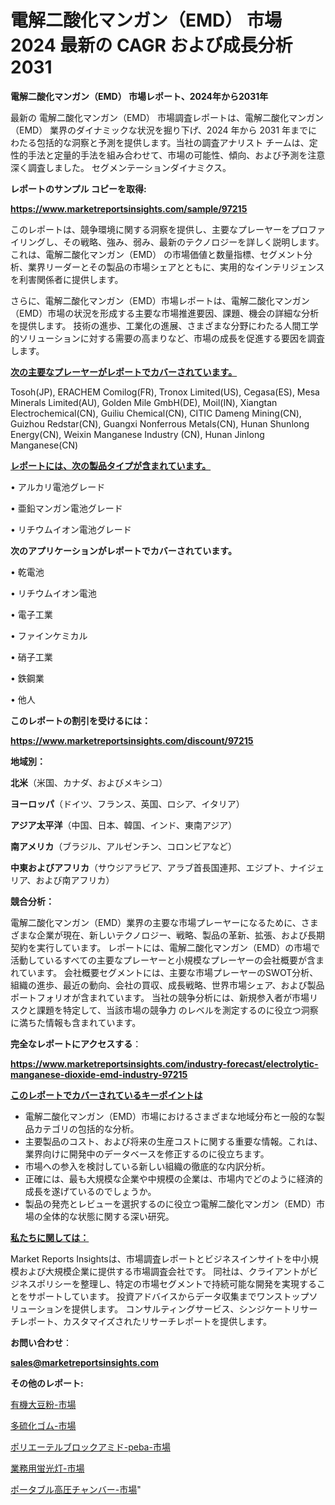 # 電解二酸化マンガン（EMD） 市場 2024 最新の CAGR および成長分析 2031

<strong>電解二酸化マンガン（EMD） 市場レポート、2024年から2031年</strong>

最新の 電解二酸化マンガン（EMD） 市場調査レポートは、電解二酸化マンガン（EMD） 業界のダイナミックな状況を掘り下げ、2024 年から 2031 年までにわたる包括的な洞察と予測を提供します。当社の調査アナリスト チームは、定性的手法と定量的手法を組み合わせて、市場の可能性、傾向、および予測を注意深く調査しました。 セグメンテーションダイナミクス。



<strong>レポートのサンプル コピーを取得:</strong> <a href=https://www.marketreportsinsights.com/sample/97215>

<strong><u>https://www.marketreportsinsights.com/sample/97215</u></strong></a>

このレポートは、競争環境に関する洞察を提供し、主要なプレーヤーをプロファイリングし、その戦略、強み、弱み、最新のテクノロジーを詳しく説明します。 これは、電解二酸化マンガン（EMD） の市場価値と数量指標、セグメント分析、業界リーダーとその製品の市場シェアとともに、実用的なインテリジェンスを利害関係者に提供します。

さらに、電解二酸化マンガン（EMD）市場レポートは、電解二酸化マンガン（EMD）市場の状況を形成する主要な市場推進要因、課題、機会の詳細な分析を提供します。 技術の進歩、工業化の進展、さまざまな分野にわたる人間工学的ソリューションに対する需要の高まりなど、市場の成長を促進する要因を調査します。



<strong><u>次の主要なプレーヤーがレポートでカバーされています。</u></strong>

Tosoh(JP), ERACHEM Comilog(FR), Tronox Limited(US), Cegasa(ES), Mesa Minerals Limited(AU), Golden Mile GmbH(DE), Moil(IN), Xiangtan Electrochemical(CN), Guiliu Chemical(CN), CITIC Dameng Mining(CN), Guizhou Redstar(CN), Guangxi Nonferrous Metals(CN), Hunan Shunlong Energy(CN), Weixin Manganese Industry (CN), Hunan Jinlong Manganese(CN)



<strong><u><b>レポートには、次の製品タイプが含まれています。</b></u></strong>

• アルカリ電池グレード

• 亜鉛マンガン電池グレード

• リチウムイオン電池グレード



<strong><b>次のアプリケーションがレポートでカバーされています。</b></strong>

• 乾電池

• リチウムイオン電池

• 電子工業

• ファインケミカル

• 硝子工業

• 鉄鋼業

• 他人



<strong><b>このレポートの割引を受けるには：</b></strong><a href=https://www.marketreportsinsights.com/discount/97215>

<strong><u>https://www.marketreportsinsights.com/discount/97215</u></strong></a>



<strong>地域別：</strong>



<strong>北米</strong>（米国、カナダ、およびメキシコ）



<strong>ヨーロッパ</strong>（ドイツ、フランス、英国、ロシア、イタリア）



<strong>アジア太平洋</strong>（中国、日本、韓国、インド、東南アジア）



<strong>南アメリカ</strong>（ブラジル、アルゼンチン、コロンビアなど）



<strong>中東およびアフリカ</strong>（サウジアラビア、アラブ首長国連邦、エジプト、ナイジェリア、および南アフリカ）



<strong>競合分析：</strong>

電解二酸化マンガン（EMD）業界の主要な市場プレーヤーになるために、さまざまな企業が現在、新しいテクノロジー、戦略、製品の革新、拡張、および長期契約を実行しています。 レポートには、電解二酸化マンガン（EMD）の市場で活動しているすべての主要なプレーヤーと小規模なプレーヤーの会社概要が含まれています。 会社概要セグメントには、主要な市場プレーヤーのSWOT分析、組織の進歩、最近の動向、会社の買収、成長戦略、世界市場シェア、および製品ポートフォリオが含まれています。 当社の競争分析には、新規参入者が市場リスクと課題を特定して、当該市場の競争力 のレベルを測定するのに役立つ洞察に満ちた情報も含まれています。



<strong>完全なレポートにアクセスする</strong>：

<a href=https://www.marketreportsinsights.com/industry-forecast/electrolytic-manganese-dioxide-emd-industry-97215>

<strong><u>https://www.marketreportsinsights.com/industry-forecast/electrolytic-manganese-dioxide-emd-industry-97215</u></strong></a>



<strong><u><b>このレポートでカバーされているキーポイントは</b></u></strong>
<ul>
  <li>電解二酸化マンガン（EMD）市場におけるさまざまな地域分布と一般的な製品カテゴリの包括的な分析。</li>
  <li>主要製品のコスト、および将来の生産コストに関する重要な情報。これは、業界向けに開発中のデータベースを修正するのに役立ちます。</li>
  <li>市場への参入を検討している新しい組織の徹底的な内訳分析。</li>
  <li>正確には、最も大規模な企業や中規模の企業は、市場内でどのように経済的成長を遂げているのでしょうか。</li>
  <li>製品の発売とレビューを選択するのに役立つ電解二酸化マンガン（EMD）市場の全体的な状態に関する深い研究。</li>
</ul>


<strong><u><b>私たちに関しては：</b></u></strong>

Market Reports Insightsは、市場調査レポートとビジネスインサイトを中小規模および大規模企業に提供する市場調査会社です。 同社は、クライアントがビジネスポリシーを整理し、特定の市場セグメントで持続可能な開発を実現することをサポートしています。 投資アドバイスからデータ収集までワンストップソリューションを提供します。 コンサルティングサービス、シンジケートリサーチレポート、カスタマイズされたリサーチレポートを提供します。



<strong><b>お問い合わせ</b></strong>：

<a href=mailto:sales@marketreportsinsights.com>

<strong><u>sales@marketreportsinsights.com</u></strong></a>



<strong>その他のレポート:</strong>

<a href=https://www.linkedin.com/pulse/有機大豆粉-市場-2023-推進要因と成長機会-2030-trend-tracking-toolbox-24-analysis-frojf/>有機大豆粉-市場</a>

<a href=https://www.linkedin.com/pulse/多硫化ゴム-市場-2023-swot-分析と最新イノベーション-2030-pr-news-hub-ad5qf/>多硫化ゴム-市場</a>

<a href=https://www.linkedin.com/pulse/ポリエーテルブロックアミド-peba-市場-2023-総利益と主要ベンダー-h9efc/>ポリエーテルブロックアミド-peba-市場</a>

<a href=https://www.linkedin.com/pulse/業務用蛍光灯-市場-2023-収益と成長ドライバー-2030-analytics-achievers-24-analysis-kwtuf/>業務用蛍光灯-市場</a>

<a href=https://www.linkedin.com/pulse/ポータブル高圧チャンバー-市場-2023-新興市場-将来の動向と市場需要-tfcgf/>ポータブル高圧チャンバー-市場</a>"
